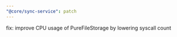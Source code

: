 ```yaml
---
"@core/sync-service": patch
---
```


fix: improve CPU usage of PureFileStorage by lowering syscall count
